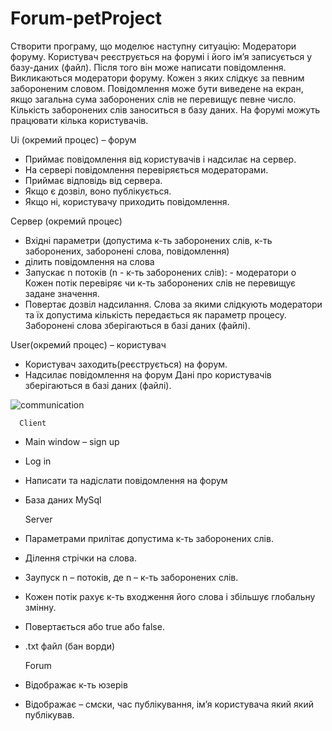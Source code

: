 # Forum-petProject

Створити програму, що моделює наступну ситуацію: Модератори
форуму. Користувач реєструється на форумі і його ім’я записується у базу-даних
(файл). Після того він може написати повідомлення. Викликаються модератори
форуму. Кожен з яких слідкує за певним забороненим словом. Повідомлення
може бути виведене на екран, якщо загальна сума заборонених слів не перевищує
певне число. Кількість заборонених слів заноситься в базу даних. На форумі
можуть працювати кілька користувачів.

Ui (окремий процес) – форум
-	Приймає повідомлення від користувачів і надсилає на сервер. 
-	На сервері повідомлення перевіряється модераторами.
-	Приймає відповідь від сервера.
-	Якщо є дозвіл, воно публікується.
-	Якщо ні, користувачу приходить повідомлення.

Сервер (окремий процес)  
-	Вхідні параметри (допустима к-ть заборонених слів, к-ть заборонених, заборонені слова, повідомлення)
-	ділить повідомлення на слова
-	Запускає n потоків (n - к-ть заборонених слів): - модератори
o	Кожен потік перевіряє чи к-ть заборонених слів не перевищує задане значення.
-	Повертає дозвіл надсилання.
Слова за якими слідкують модератори та їх допустима кількість передається як параметр процесу.
Заборонені слова зберігаються в базі даних (файлі).


User(окремий процес) – користувач
-	Користувач заходить(реєструється) на форум.
-	Надсилає повідомлення на форум
Дані про користувачів зберігаються в базі даних (файлі).



![communication](https://user-images.githubusercontent.com/90086332/201711721-a2934db5-e373-450f-bf29-1abed32a9eed.png)

	  Client
-	Main window – sign up
-	Log in
-	Написати та надіслати повідомлення на форум
-	База даних MySql

	  Server
-	Параметрами прилітає допустима к-ть заборонених слів.
-	Ділення стрічки на слова.
-	Заупуск n – потоків, де n – к-ть заборонених слів.
-	Кожен потік рахує к-ть входження його слова і збільшує глобальну змінну.
-	Повертається або true або false.
-	.txt файл (бан ворди)
	
	  Forum
-	Відображає к-ть юзерів
-	Відображає – смски, час публікування, ім’я користувача який який публікував.

